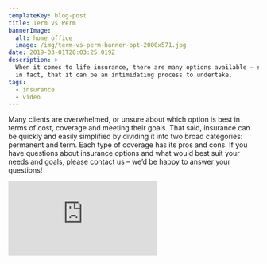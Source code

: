 ```yaml
---
templateKey: blog-post
title: Term vs Perm
bannerImage:
  alt: home office
  image: /img/term-vs-perm-banner-opt-2000x571.jpg
date: 2019-03-01T20:03:25.019Z
description: >-
  When it comes to life insurance, there are many options available – so many,
  in fact, that it can be an intimidating process to undertake.
tags:
  - insurance
  - video
---
```

Many clients are overwhelmed, or unsure about which option is best in terms of cost, coverage and meeting their goals. That said, insurance can be quickly and easily simplified by dividing it into two broad categories: permanent and term. Each type of coverage has its pros and cons. If you have questions about insurance options and what would best suit your needs and goals, please contact us – we’d be happy to answer your questions!

<iframe class="FlexEmbed-content" src="https://player.vimeo.com/video/218854647" allowfullscreen="" frameborder="0"></iframe>
